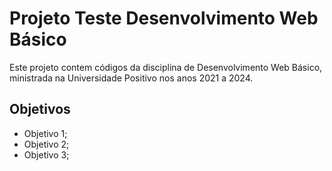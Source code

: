 # Projeto Teste Desenvolvimento Web Básico

Este projeto contem códigos da disciplina de Desenvolvimento Web Básico, ministrada na Universidade Positivo nos anos 2021 a 2024.

## Objetivos

 - Objetivo 1;
 - Objetivo 2;
 - Objetivo 3;
